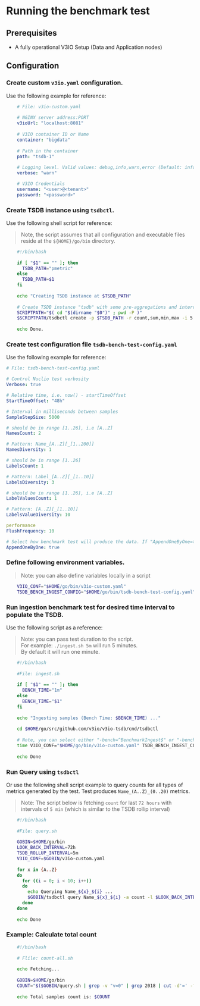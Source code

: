 # Running the benchmark test

## Prerequisites
* A fully operational V3IO Setup (Data and Application nodes)
 
## Configuration

### Create custom `v3io.yaml` configuration. 
   Use the following example for reference:
```yaml
    # File: v3io-custom.yaml
    
    # NGINX server address:PORT
    v3ioUrl: "localhost:8081"
    
    # V3IO container ID or Name
    container: "bigdata"
    
    # Path in the container
    path: "tsdb-1"
    
    # Logging level. Valid values: debug,info,warn,error (Default: info)
    verbose: "warn"

    # V3IO Credentials
    username: "<user>@<tenant>"
    password: "<password>"
``` 
### Create TSDB instance using `tsdbctl`.
Use the following shell script for reference:
> Note, the script assumes that all configuration and executable files reside at the `${HOME}/go/bin` directory.
```bash
    #!/bin/bash
    
    if [ "$1" == "" ]; then
      TSDB_PATH="pmetric"
    else
      TSDB_PATH=$1
    fi
    
    echo "Creating TSDB instance at $TSDB_PATH"
    
    # Create TSDB instance "tsdb" with some pre-aggregations and interval of 5 seconds (-v for verbose mode)
    SCRIPTPATH="$( cd "$(dirname "$0")" ; pwd -P )"
    $SCRIPTPATH/tsdbctl create -p $TSDB_PATH -r count,sum,min,max -i 5 -v -c $SCRIPTPATH/v3io-custom.yaml
    
    echo Done.
```
### Create test configuration file `tsdb-bench-test-config.yaml` 
   Use the following example for reference:
```yaml
# File: tsdb-bench-test-config.yaml

# Control Nuclio test verbosity
Verbose: true

# Relative time, i.e. now() - startTimeOffset
StartTimeOffset: "48h"

# Interval in milliseconds between samples
SampleStepSize: 5000

# should be in range [1..26], i.e [A..Z]
NamesCount: 2

# Pattern: Name_[A..Z][_[1..200]]
NamesDiversity: 1

# should be in range [1..26]
LabelsCount: 1

# Pattern: Label_[A..Z][_[1..10]]
LabelsDiversity: 3

# should be in range [1..26], i.e [A..Z]
LabelValuesCount: 1

# Pattern: [A..Z][_[1..10]]
LabelsValueDiversity: 10

performance
FlushFrequency: 10

# Select how benchmark test will produce the data. If "AppendOneByOne=true" test will produce one sample per test cycle
AppendOneByOne: true
``` 
### Define following environment variables.
> Note: you can also define variables locally in a script
```bash 
    V3IO_CONF="$HOME/go/bin/v3io-custom.yaml"
    TSDB_BENCH_INGEST_CONFIG="$HOME/go/bin/tsdb-bench-test-config.yaml"
```
### Run ingestion benchmark test for desired time interval to populate the TSDB.
Use the following script as a reference:
> Note: you can pass test duration to the script.
<br>For example: `./ingest.sh 5m` will run 5 minutes.
<br>By default it will run one minute.
```bash
    #!/bin/bash
    
    #File: ingest.sh
    
    if [ "$1" == "" ]; then
      BENCH_TIME="1m"
    else
      BENCH_TIME="$1"
    fi
    
    echo "Ingesting samples (Bench Time: $BENCH_TIME) ..."
    
    cd $HOME/go/src/github.com/v3io/v3io-tsdb/cmd/tsdbctl
    
    # Note, you can select either "-bench=^BenchmarkIngest$" or "-bench=^BenchmarkIngestWithNuclio$" test
    time V3IO_CONF="$HOME/go/bin/v3io-custom.yaml" TSDB_BENCH_INGEST_CONFIG="$HOME/go/bin/tsdb-bench-test-config.yaml" go test -benchtime $BENCH_TIME -run=DO_NOT_RUN_TESTS -bench=^BenchmarkIngest$ ../../test/benchmark
    
    echo Done
```
### Run Query using `tsdbctl`
 Or use the following shell script example to query counts for all types of metrics generated by the test.
 Test produces `Name_(A..Z)_(0..20)` metrics.
 > Note: The script below is fetching `count` for last `72 hours` with intervals of `5 min` (which is similar to the TSDB rollip interval)
```bash
    #!/bin/bash
    
    #File: query.sh
    
    GOBIN=$HOME/go/bin
    LOOK_BACK_INTERVAL=72h
    TSDB_ROLLUP_INTERVAL=5m
    V3IO_CONF=$GOBIN/v3io-custom.yaml
    
    for x in {A..Z}
    do
      for ((i = 0; i < 10; i++))
      do
        echo Querying Name_${x}_${i} ...
        $GOBIN/tsdbctl query Name_${x}_${i} -a count -l $LOOK_BACK_INTERVAL -i $TSDB_ROLLUP_INTERVAL  -c $V3IO_CONF
      done
    done
    
    echo Done
```
### Example: Calculate total count
```bash
    #!/bin/bash
   
    # Flile: count-all.sh
     
    echo Fetching...
    
    GOBIN=$HOME/go/bin
    COUNT="$($GOBIN/query.sh | grep -v "v=0" | grep 2018 | cut -d'=' -f 2 | awk '{s+=$1} END {print s}')"
    
    echo Total samples count is: $COUNT
```
